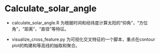 # Calculate_solar_angle

* calculate_solar_angle.R 为根据时间和经纬度计算太阳的“仰角”，“方位角”，“距离”，“直径”等特征。

* visualize_cross_feature.py 为可视化交叉特征的一个脚本，重点在contour plot的构建和等高线的抽取和聚合。
